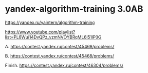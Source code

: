 # yandex-algorithm-training 3.0AB

https://yandex.ru/yaintern/algorithm-training

https://www.youtube.com/playlist?list=PL6Wui14DvQPz_vzmNVOYBRqML6l51lP0G

A. https://contest.yandex.ru/contest/45469/problems/

B. https://contest.yandex.ru/contest/45468/problems/

Finish. https://contest.yandex.ru/contest/46304/problems/

